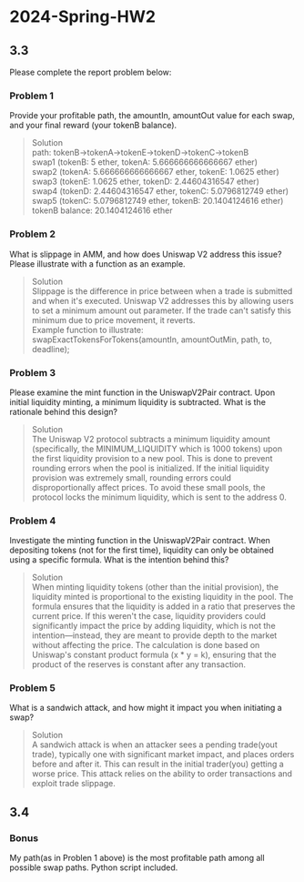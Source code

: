 # 2024-Spring-HW2

## 3.3
Please complete the report problem below:

### Problem 1
Provide your profitable path, the amountIn, amountOut value for each swap, and your final reward (your tokenB balance).

> Solution  
path: tokenB->tokenA->tokenE->tokenD->tokenC->tokenB  
swap1 (tokenB: 5 ether, tokenA: 5.666666666666667 ether)  
swap2 (tokenA: 5.666666666666667 ether, tokenE: 1.0625 ether)  
swap3 (tokenE: 1.0625 ether, tokenD: 2.44604316547 ether)  
swap4 (tokenD: 2.44604316547 ether, tokenC: 5.0796812749 ether)  
swap5 (tokenC: 5.0796812749 ether, tokenB: 20.1404124616 ether)  
tokenB balance: 20.1404124616 ether

### Problem 2
What is slippage in AMM, and how does Uniswap V2 address this issue? Please illustrate with a function as an example.

> Solution  
Slippage is the difference in price between when a trade is submitted and when it's executed. Uniswap V2 addresses this by allowing users to set a minimum amount out parameter. If the trade can't satisfy this minimum due to price movement, it reverts.  
Example function to illustrate:  
swapExactTokensForTokens(amountIn, amountOutMin, path, to, deadline);

### Problem 3
Please examine the mint function in the UniswapV2Pair contract. Upon initial liquidity minting, a minimum liquidity is subtracted. What is the rationale behind this design?

> Solution  
The Uniswap V2 protocol subtracts a minimum liquidity amount (specifically, the MINIMUM_LIQUIDITY which is 1000 tokens) upon the first liquidity provision to a new pool. This is done to prevent rounding errors when the pool is initialized. If the initial liquidity provision was extremely small, rounding errors could disproportionally affect prices. To avoid these small pools, the protocol locks the minimum liquidity, which is sent to the address 0. 

### Problem 4
Investigate the minting function in the UniswapV2Pair contract. When depositing tokens (not for the first time), liquidity can only be obtained using a specific formula. What is the intention behind this?

> Solution  
When minting liquidity tokens (other than the initial provision), the liquidity minted is proportional to the existing liquidity in the pool. The formula ensures that the liquidity is added in a ratio that preserves the current price. If this weren't the case, liquidity providers could significantly impact the price by adding liquidity, which is not the intention—instead, they are meant to provide depth to the market without affecting the price. The calculation is done based on Uniswap's constant product formula (x * y = k), ensuring that the product of the reserves is constant after any transaction.

### Problem 5
What is a sandwich attack, and how might it impact you when initiating a swap?

> Solution  
A sandwich attack is when an attacker sees a pending trade(yout trade), typically one with significant market impact, and places orders before and after it. This can result in the initial trader(you) getting a worse price. This attack relies on the ability to order transactions and exploit trade slippage.

## 3.4
### Bonus
My path(as in Problen 1 above) is the most profitable path among all possible swap paths. Python script included. 
